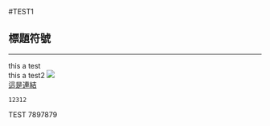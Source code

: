#TEST1
## 標題符號
---
this a test<br>
this a test2
![](https://upload.wikimedia.org/wikipedia/commons/thumb/c/c2/GitHub_Invertocat_Logo.svg/800px-GitHub_Invertocat_Logo.svg.png)<br>
[這是連結](https://upload.wikimedia.org/wikipedia/commons/thumb/c/c2/GitHub_Invertocat_Logo.svg/800px-GitHub_Invertocat_Logo.svg.png)
```
12312
```
TEST
7897879
